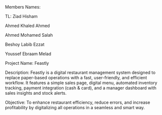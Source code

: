 Members Names:

TL: Ziad Hisham

Ahmed Khaled Ahmed

Ahmed Mohamed Salah

Beshoy Labib Ezzat

Youssef Ebraam Melad

Project Name:
Feastly

Description:
Feastly is a digital restaurant management system designed to replace paper-based operations with a fast, user-friendly, and efficient workflow. It features a simple sales page, digital menu, automated inventory tracking, payment integration (cash & card), and a manager dashboard with sales insights and stock alerts.

Objective:
To enhance restaurant efficiency, reduce errors, and increase profitability by digitalizing all operations in a seamless and smart way.
